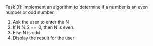 Task 01: Implement an algorithm to determine if a number is an even number or odd number.
1.	Ask the user to enter the N
2.	If N % 2 == 0, then N is even.
3.	Else N is odd.
4.	Display the result for the user

